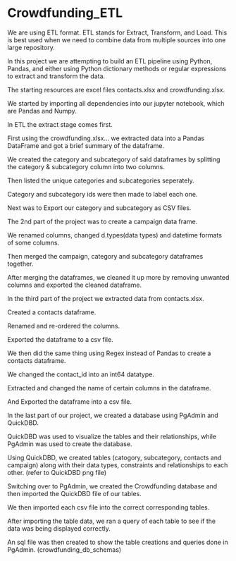 # Crowdfunding_ETL
We are using ETL format. ETL stands for Extract, Transform, and Load. This is best used when we need to combine data from multiple sources into one large repository.

In this project we are attempting to build an ETL pipeline using Python, Pandas, and either using Python dictionary methods or regular expressions to extract and transform the data.

The starting resources are excel files contacts.xlsx and crowdfunding.xlsx.

We started by importing all dependencies into our jupyter notebook, which are Pandas and Numpy.

In ETL the extract stage comes first. 

First using the crowdfunding.xlsx... we extracted data into a Pandas DataFrame and got a brief summary of the dataframe.

We created the category and subcategory of said dataframes by splitting the category & subcategory column into two columns.

Then listed the unique categories and subcategories seperately.

Category and subcategory ids were then made to label each one.

Next was to Export our category and subcategory as CSV files.

The 2nd part of the project was to create a campaign data frame.

We renamed columns, changed d.types(data types) and datetime formats of some columns.

Then merged the campaign, category  and subcategory dataframes together.

After merging the dataframes, we cleaned it up more by removing unwanted columns and exported the cleaned dataframe.

In the third part of the project we extracted data from contacts.xlsx.

Created a contacts dataframe.

Renamed and re-ordered the columns.

Exported the dataframe to a csv file.

We then did the same thing using Regex instead of Pandas to create a contacts dataframe.

We changed the contact_id into an int64 datatype.

Extracted and changed the name of certain columns in the dataframe.

And Exported the dataframe into a csv file.

In the last part of our project, we created a database using PgAdmin and QuickDBD.

QuickDBD was used to visualize the tables and their relationships, while PgAdmin was used to create the database.

Using QuickDBD, we created tables (catogory, subcategory, contacts and campaign) along with their data types, constraints and relationships to each other. (refer to QuickDBD png file)

Switching over to PgAdmin, we created the Crowdfunding database and then imported the QuickDBD file of our tables.

We then imported each csv file into the correct corresponding tables.

After importing the table data, we ran a query of each table to see if the data was being displayed correctly.

An sql file was then created to show the table creations and queries done in PgAdmin. (crowdfunding_db_schemas)
